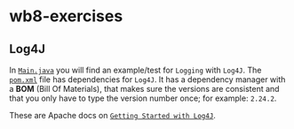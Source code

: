 # wb8-exercises

## Log4J
In [`Main.java`](src/main/java/com/pluralsight/Main.java) you will find an example/test for `Logging` with `Log4J`.
The [`pom.xml`](pom.xml) file has dependencies for `Log4J`. 
It has a dependency manager with a **BOM** (Bill Of Materials), 
that makes sure the versions are consistent and that you only have to type the version number once; for example: `2.24.2`.

These are Apache docs on [`Getting Started with Log4J`](https://logging.apache.org/log4j/2.x/manual/getting-started.html).
